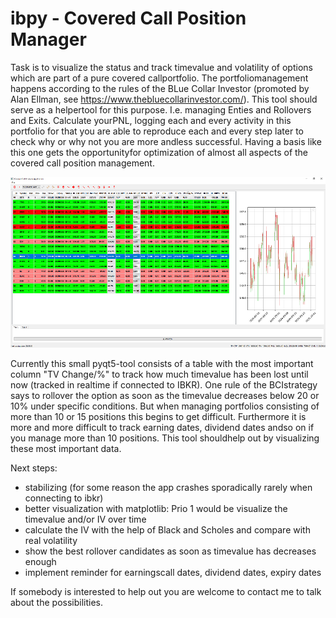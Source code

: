 # ibpy - Covered Call Position Manager 

Task is to visualize the status and track timevalue and volatility of options which are part of a pure covered callportfolio. The portfoliomanagement happens according to the rules of the BLue Collar Investor (promoted by Alan Ellman, see https://www.thebluecollarinvestor.com/). This tool should serve as a helpertool for this purpose. I.e. managing Enties and Rollovers and Exits. Calculate yourPNL, logging each and every activity in this portfolio for that you are able to reproduce each and every step later to check why or why not you are more andless successful. Having a basis like this one gets the opportunityfor optimization of almost all aspects of the covered call position management.

![screenshot](screenshots/Capture.PNG)

Currently this small pyqt5-tool consists of a table with the most important column "TV Change/%" to track how much timevalue has been lost until now (tracked  in realtime if connected to IBKR). 
One rule of the BCIstrategy says to rollover the option as soon as the timevalue decreases below 20 or 10% under specific conditions. But when managing portfolios consisting of more than 10 or 15 positions this begins to get difficult. Furthermore it is more and more difficult to track earning dates, dividend dates andso on if you  manage more than 10 positions. This tool shouldhelp out by visualizing these most important data.

Next steps:
- stabilizing (for some reason the app crashes sporadically rarely when connecting to ibkr)
- better visualization with matplotlib: Prio 1 would be visualize the timevalue and/or IV over time
- calculate the IV with the help of Black and Scholes and compare with real volatility
- show the best rollover candidates as soon as timevalue has decreases enough
- implement reminder for earningscall dates, dividend dates, expiry dates

If somebody is interested to help out you are welcome to contact me to talk  about the possibilities.
